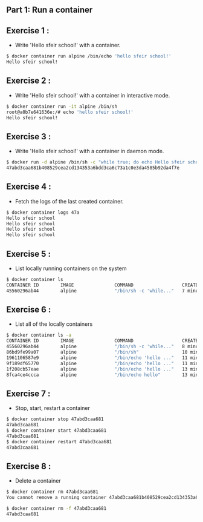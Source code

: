 ## Part 1: Run a container
## Exercise 1 : 
* Write 'Hello sfeir school!' with a container.
```sh
$ docker container run alpine /bin/echo 'hello sfeir school!'
Hello sfeir school!
```

## Exercise 2 : 
* Write 'Hello sfeir school!' with a container in interactive mode.
```sh
$ docker container run -it alpine /bin/sh
root@a0b7e641636e:/# echo 'hello sfeir school!'
Hello sfeir school!
```

## Exercise 3 : 
* Write 'Hello sfeir school!' with a container in daemon mode.
```sh
$ docker run -d alpine /bin/sh -c "while true; do echo Hello sfeir school; sleep 1; done"
47abd3caa681b408529cea2cd134353a6bdd3ca6c73a1c0e3da4585b92da4f7e
```

## Exercise 4 : 
* Fetch the logs of the last created container.
```sh
$ docker container logs 47a
Hello sfeir school
Hello sfeir school
Hello sfeir school
Hello sfeir school
```

## Exercise 5 : 
* List locally running containers on the system
```sh
$ docker container ls
CONTAINER ID        IMAGE               COMMAND                  CREATED             STATUS              PORTS               NAMES
45560296ab44        alpine              "/bin/sh -c 'while..."   7 minutes ago       Up 7 minutes                            cranky_wright
```

## Exercise 6 : 
* List all of the locally containers
```sh
$ docker container ls -a
CONTAINER ID        IMAGE               COMMAND                  CREATED             STATUS                      PORTS               NAMES
45560296ab44        alpine              "/bin/sh -c 'while..."   8 minutes ago       Up 8 minutes                                    cranky_wright
86bd9fe99a07        alpine              "/bin/sh"                10 minutes ago      Exited (0) 8 minutes ago                        ecstatic_fermi
1961106587e9        alpine              "/bin/echo 'hello ..."   11 minutes ago      Exited (0) 11 minutes ago                       mystifying_darwin
9f189df65770        alpine              "/bin/echo 'hello ..."   11 minutes ago      Exited (0) 11 minutes ago                       stupefied_minsky
1f208cb57eae        alpine              "/bin/echo 'hello ..."   13 minutes ago      Exited (0) 13 minutes ago                       dazzling_hugle
8fca4ce4ccca        alpine              "/bin/echo hello"        13 minutes ago      Exited (0) 13 minutes ago                       nostalgic_poincare
```


## Exercise 7 : 
* Stop, start, restart a container
```sh
$ docker container stop 47abd3caa681
47abd3caa681
$ docker container start 47abd3caa681
47abd3caa681
$ docker container restart 47abd3caa681
47abd3caa681
```

## Exercise 8 : 
* Delete a container
```sh
$ docker container rm 47abd3caa681
You cannot remove a running container 47abd3caa681b408529cea2cd134353a6bdd3ca6c73a1c0e3da4585b92da4f7e. Stop the container before attempting removal or use -f
```
```sh
$ docker container rm -f 47abd3caa681
47abd3caa681
```
